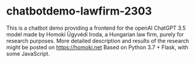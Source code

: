 # chatbotdemo-lawfirm-2303
This is a chatbot demo providing a frontend for the openAI ChatGPT 3.5 model made by Homoki Ügyvédi Iroda, a Hungarian law firm, purely for research purposes. More detailed description and results of the research might be posted on https://homoki.net
Based on Python 3.7 + Flask, with some JavaScript.
